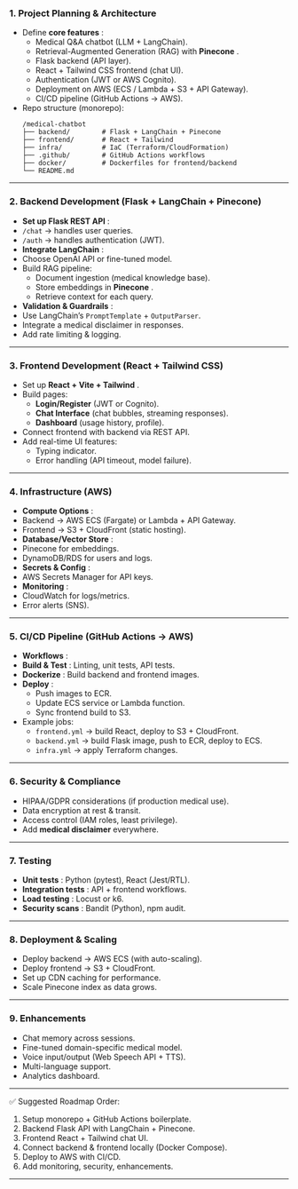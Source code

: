 
### 1. **Project Planning & Architecture**

* Define  **core features** :
  * Medical Q&A chatbot (LLM + LangChain).
  * Retrieval-Augmented Generation (RAG) with  **Pinecone** .
  * Flask backend (API layer).
  * React + Tailwind CSS frontend (chat UI).
  * Authentication (JWT or AWS Cognito).
  * Deployment on AWS (ECS / Lambda + S3 + API Gateway).
  * CI/CD pipeline (GitHub Actions → AWS).
* Repo structure (monorepo):
  ```
  /medical-chatbot
  ├── backend/        # Flask + LangChain + Pinecone
  ├── frontend/       # React + Tailwind
  ├── infra/          # IaC (Terraform/CloudFormation)
  ├── .github/        # GitHub Actions workflows
  ├── docker/         # Dockerfiles for frontend/backend
  └── README.md
  ```

---

### 2. **Backend Development (Flask + LangChain + Pinecone)**

* **Set up Flask REST API** :
* `/chat` → handles user queries.
* `/auth` → handles authentication (JWT).
* **Integrate LangChain** :
* Choose OpenAI API or fine-tuned model.
* Build RAG pipeline:
  * Document ingestion (medical knowledge base).
  * Store embeddings in  **Pinecone** .
  * Retrieve context for each query.
* **Validation & Guardrails** :
* Use LangChain’s `PromptTemplate` + `OutputParser`.
* Integrate a medical disclaimer in responses.
* Add rate limiting & logging.

---

### 3. **Frontend Development (React + Tailwind CSS)**

* Set up  **React + Vite + Tailwind** .
* Build pages:
  * **Login/Register** (JWT or Cognito).
  * **Chat Interface** (chat bubbles, streaming responses).
  * **Dashboard** (usage history, profile).
* Connect frontend with backend via REST API.
* Add real-time UI features:
  * Typing indicator.
  * Error handling (API timeout, model failure).

---

### 4. **Infrastructure (AWS)**

* **Compute Options** :
* Backend → AWS ECS (Fargate) or Lambda + API Gateway.
* Frontend → S3 + CloudFront (static hosting).
* **Database/Vector Store** :
* Pinecone for embeddings.
* DynamoDB/RDS for users and logs.
* **Secrets & Config** :
* AWS Secrets Manager for API keys.
* **Monitoring** :
* CloudWatch for logs/metrics.
* Error alerts (SNS).

---

### 5. **CI/CD Pipeline (GitHub Actions → AWS)**

* **Workflows** :
* **Build & Test** : Linting, unit tests, API tests.
* **Dockerize** : Build backend and frontend images.
* **Deploy** :
  * Push images to ECR.
  * Update ECS service or Lambda function.
  * Sync frontend build to S3.
* Example jobs:
  * `frontend.yml` → build React, deploy to S3 + CloudFront.
  * `backend.yml` → build Flask image, push to ECR, deploy to ECS.
  * `infra.yml` → apply Terraform changes.

---

### 6. **Security & Compliance**

* HIPAA/GDPR considerations (if production medical use).
* Data encryption at rest & transit.
* Access control (IAM roles, least privilege).
* Add **medical disclaimer** everywhere.

---

### 7. **Testing**

* **Unit tests** : Python (pytest), React (Jest/RTL).
* **Integration tests** : API + frontend workflows.
* **Load testing** : Locust or k6.
* **Security scans** : Bandit (Python), npm audit.

---

### 8. **Deployment & Scaling**

* Deploy backend → AWS ECS (with auto-scaling).
* Deploy frontend → S3 + CloudFront.
* Set up CDN caching for performance.
* Scale Pinecone index as data grows.

---

### 9. **Enhancements**

* Chat memory across sessions.
* Fine-tuned domain-specific medical model.
* Voice input/output (Web Speech API + TTS).
* Multi-language support.
* Analytics dashboard.

---

✅ Suggested Roadmap Order:

1. Setup monorepo + GitHub Actions boilerplate.
2. Backend Flask API with LangChain + Pinecone.
3. Frontend React + Tailwind chat UI.
4. Connect backend & frontend locally (Docker Compose).
5. Deploy to AWS with CI/CD.
6. Add monitoring, security, enhancements.

---

